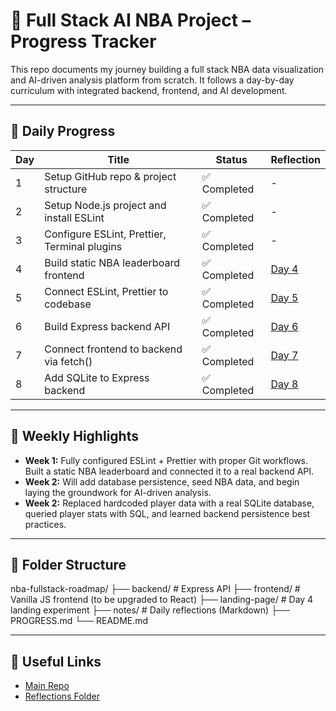 # 🏀 Full Stack AI NBA Project – Progress Tracker

This repo documents my journey building a full stack NBA data visualization and AI-driven analysis platform from scratch. It follows a day-by-day curriculum with integrated backend, frontend, and AI development.

---

## 📅 Daily Progress

| Day | Title                                        | Status       | Reflection                        |
| --- | -------------------------------------------- | ------------ | --------------------------------- |
| 1   | Setup GitHub repo & project structure        | ✅ Completed | -                                 |
| 2   | Setup Node.js project and install ESLint     | ✅ Completed | -                                 |
| 3   | Configure ESLint, Prettier, Terminal plugins | ✅ Completed | -                                 |
| 4   | Build static NBA leaderboard frontend        | ✅ Completed | [Day 4](notes/day4-reflection.md) |
| 5   | Connect ESLint, Prettier to codebase         | ✅ Completed | [Day 5](notes/day5-reflection.md) |
| 6   | Build Express backend API                    | ✅ Completed | [Day 6](notes/day6-reflection.md) |
| 7   | Connect frontend to backend via fetch()      | ✅ Completed | [Day 7](notes/day7-reflection.md) |
| 8   | Add SQLite to Express backend                | ✅ Completed | [Day 8](notes/day8-reflection.md) |

---

## 🧠 Weekly Highlights

- **Week 1:** Fully configured ESLint + Prettier with proper Git workflows. Built a static NBA leaderboard and connected it to a real backend API.
- **Week 2:** Will add database persistence, seed NBA data, and begin laying the groundwork for AI-driven analysis.
- **Week 2:** Replaced hardcoded player data with a real SQLite database, queried player stats with SQL, and learned backend persistence best practices.


---

## 📂 Folder Structure

nba-fullstack-roadmap/
├── backend/ # Express API
├── frontend/ # Vanilla JS frontend (to be upgraded to React)
├── landing-page/ # Day 4 landing experiment
├── notes/ # Daily reflections (Markdown)
├── PROGRESS.md
└── README.md

---

## 🔗 Useful Links

- [Main Repo](https://github.com/yemiajibola23/nba-fullstack-roadmap)
- [Reflections Folder](https://github.com/yemiajibola23/nba-fullstack-roadmap/tree/main/fullstack/notes)
